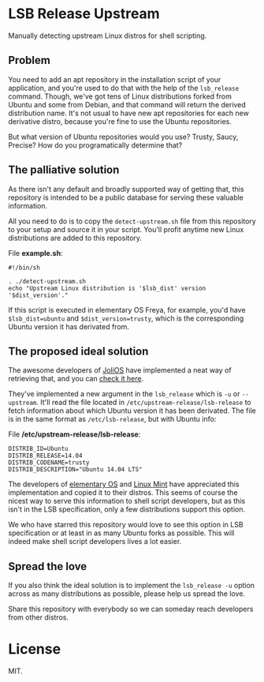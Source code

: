 # LSB Release Upstream
Manually detecting upstream Linux distros for shell scripting.

## Problem
You need to add an apt repository in the installation script of your application, and you're used to do that with the help of the `lsb_release` command. Though, we've got tens of Linux distributions forked from Ubuntu and some from Debian, and that command will return the derived distribution name. It's not usual to have new apt repositories for each new derivative distro, because you're fine to use the Ubuntu repositories.

But what version of Ubuntu repositories would you use? Trusty, Saucy, Precise? How do you programatically determine that?

## The palliative solution
As there isn't any default and broadly supported way of getting that, this repository is intended to be a public database for serving these valuable information.

All you need to do is to copy the `detect-upstream.sh` file from this repository to your setup and source it in your script. You'll profit anytime new Linux distributions are added to this repository.

File **example.sh**:
```
#!/bin/sh

. ./detect-upstream.sh
echo "Upstream Linux distribution is '$lsb_dist' version '$dist_version'."
```

If this script is executed in elementary OS Freya, for example, you'd have `$lsb_dist=ubuntu` and `$dist_version=trusty`, which is the corresponding Ubuntu version it has derivated from.

## The proposed ideal solution
The awesome developers of [JoliOS](https://www.jolicloud.com/jolios) have implemented a neat way of retrieving that, and you can [check it here](https://github.com/jolicloud/lsb/commit/fde07bfec0935784e5caa6cd6a2ff5f81c3d0ad4).

They've implemented a new argument in the `lsb_release` which is `-u` or `--upstream`. It'll read the file located in `/etc/upstream-release/lsb-release` to fetch information about which Ubuntu version it has been derivated. The file is in the same format as `/etc/lsb-release`, but with Ubuntu info:

File **/etc/upstream-release/lsb-release**:
```
DISTRIB_ID=Ubuntu
DISTRIB_RELEASE=14.04
DISTRIB_CODENAME=trusty
DISTRIB_DESCRIPTION="Ubuntu 14.04 LTS"
```

The developers of [elementary OS](http://elementary.io) and [Linux Mint](http://www.linuxmint.com/) have appreciated this implementation and copied it to their distros. This seems of course the nicest way to serve this information to shell script developers, but as this isn't in the LSB specification, only a few distributions support this option.

We who have starred this repository would love to see this option in LSB specification or at least in as many Ubuntu forks as possible. This will indeed make shell script developers lives a lot easier.

## Spread the love
If you also think the ideal solution is to implement the `lsb_release -u` option across as many distributions as possible, please help us spread the love.

Share this repository with everybody so we can someday reach developers from other distros.

# License
MIT.
